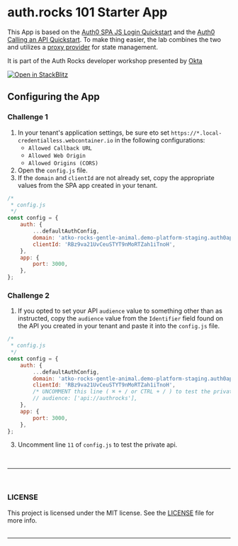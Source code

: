 # auth.rocks 101 Starter App

This App is based on the [Auth0 SPA JS Login Quickstart](https://github.com/auth0-samples/auth0-javascript-samples/tree/master/01-Login) and the [Auth0 Calling an API Quickstart](https://github.com/auth0-samples/auth0-javascript-samples/tree/master/02-Calling-an-API). To make thing easier, the lab combines the two and utilizes a [proxy provider](https://www.javascripttutorial.net/es6/javascript-proxy/) for state management.

It is part of the Auth Rocks developer workshop presented by [Okta](https://okta.com)

[![Open in StackBlitz](https://developer.stackblitz.com/img/open_in_stackblitz.svg)](https://stackblitz.com/fork/github/udplabs/cic-app-template?file=config.js&view=editor&title=auth.rocks)

## Configuring the App

### Challenge 1

1. In your tenant's application settings, be sure eto set `https://*.local-credentialless.webcontainer.io` in the following configurations:
   - `Allowed Callback URL`
   - `Allowed Web Origin`
   - `Allowed Origins (CORS)`
2. Open the `config.js` file.
3. If the `domain` and `clientId` are not already set, copy the appropriate values from the SPA app created in your tenant.

```javascript
/*
 * config.js
 */
const config = {
	auth: {
		...defaultAuthConfig,
		domain: 'atko-rocks-gentle-animal.demo-platform-staging.auth0app.com',
		clientId: 'RBz9va21UvCeuSTYT9nMoRTZah1iTnoH',
	},
	app: {
		port: 3000,
	},
};
```

### Challenge 2

1. If you opted to set your API `audience` value to something other than as instructed, copy the `audience` value from the `Identifier` field found on the API you created in your tenant and paste it into the `config.js` file.

```javascript
/*
 * config.js
 */
const config = {
	auth: {
		...defaultAuthConfig,
		domain: 'atko-rocks-gentle-animal.demo-platform-staging.auth0app.com',
		clientId: 'RBz9va21UvCeuSTYT9nMoRTZah1iTnoH',
		/* UNCOMMENT this line ( ⌘ + / or CTRL + / ) to test the private API */
		// audience: ['api://authrocks'],
	},
	app: {
		port: 3000,
	},
};
```

3. Uncomment line `11` of `config.js` to test the private api.

<br/>

---

<br/>

### LICENSE

This project is licensed under the MIT license. See the [LICENSE](LICENSE.txt) file for more info.
<br/>
<br/>

---
